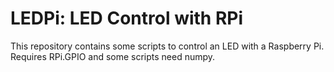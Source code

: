 # LEDPi: LED Control with RPi

This repository contains some scripts to control an LED with a Raspberry Pi. Requires RPi.GPIO and some scripts need numpy.


